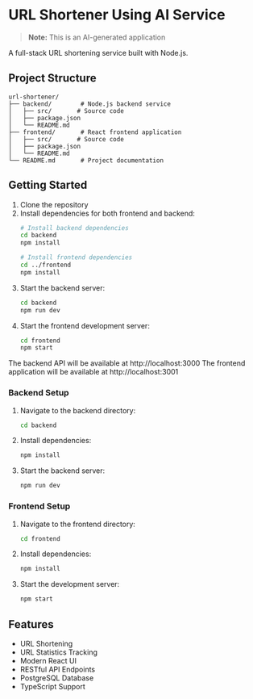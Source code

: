 # URL Shortener Using AI Service

> **Note:** This is an AI-generated application

A full-stack URL shortening service built with Node.js.

## Project Structure

```
url-shortener/
├── backend/        # Node.js backend service
│   ├── src/       # Source code
│   ├── package.json
│   └── README.md
├── frontend/       # React frontend application
│   ├── src/       # Source code
│   ├── package.json
│   └── README.md
└── README.md       # Project documentation
```

## Getting Started

1. Clone the repository
2. Install dependencies for both frontend and backend:
   ```bash
   # Install backend dependencies
   cd backend
   npm install
   
   # Install frontend dependencies
   cd ../frontend
   npm install
   ```
3. Start the backend server:
   ```bash
   cd backend
   npm run dev
   ```
4. Start the frontend development server:
   ```bash
   cd frontend
   npm start
   ```

The backend API will be available at http://localhost:3000
The frontend application will be available at http://localhost:3001

### Backend Setup

1. Navigate to the backend directory:
   ```bash
   cd backend
   ```

2. Install dependencies:
   ```bash
   npm install
   ```

3. Start the backend server:
   ```bash
   npm run dev
   ```

### Frontend Setup

1. Navigate to the frontend directory:
   ```bash
   cd frontend
   ```

2. Install dependencies:
   ```bash
   npm install
   ```

3. Start the development server:
   ```bash
   npm start
   ```

## Features

- URL Shortening
- URL Statistics Tracking
- Modern React UI
- RESTful API Endpoints
- PostgreSQL Database
- TypeScript Support
